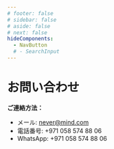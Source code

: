```yaml
---
# footer: false
# sidebar: false
# aside: false
# next: false
hideComponents:
  - NavButton
  # - SearchInput
---
```


<!-- <p>
  <img src="/img/Logo.avif" alt="ロゴ" width="100" height="100" style="margin-left: 50%;">
</p> -->

# お問い合わせ

**ご連絡方法：**

- メール: never@mind.com
- 電話番号: +971 058 574 88 06
- WhatsApp: +971 058 574 88 06

<!-- WhatsApp us at [+971 058 574 88 06](https://wa.me/message/KDLD4FZVW7EUC1)
Telegram us at [@goldenfish_ae](https://t.me/goldenfish_ae) -->

<ContactFormModalNav  buttonClass="alt"/>
